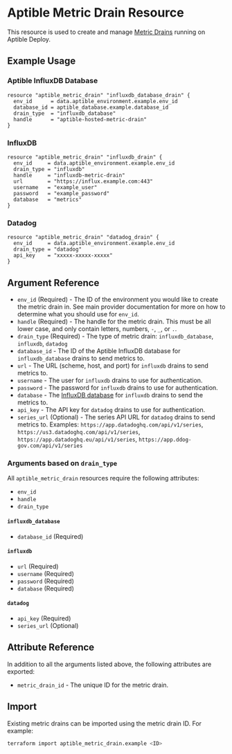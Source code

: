 # Aptible Metric Drain Resource

This resource is used to create and manage
[Metric Drains](https://deploy-docs.aptible.com/docs/metric-drains)
running on Aptible Deploy.

## Example Usage

### Aptible InfluxDB Database

```hcl
resource "aptible_metric_drain" "influxdb_database_drain" {
  env_id      = data.aptible_environment.example.env_id
  database_id = aptible_database.example.database_id
  drain_type  = "influxdb_database"
  handle      = "aptible-hosted-metric-drain"
}
```

### InfluxDB

```hcl
resource "aptible_metric_drain" "influxdb_drain" {
  env_id     = data.aptible_environment.example.env_id
  drain_type = "influxdb"
  handle     = "influxdb-metric-drain"
  url        = "https://influx.example.com:443"
  username   = "example_user"
  password   = "example_password"
  database   = "metrics"
}
```

### Datadog

```hcl
resource "aptible_metric_drain" "datadog_drain" {
  env_id     = data.aptible_environment.example.env_id
  drain_type = "datadog"
  api_key    = "xxxxx-xxxxx-xxxxx"
}
```

## Argument Reference

- `env_id` (Required) - The ID of the environment you would like to create the
  metric drain in. See main provider documentation for more on how to determine
  what you should use for `env_id`.
- `handle` (Required) - The handle for the metric drain. This must be all lower
  case, and only contain letters, numbers, `-`, `_`, or `.`.
- `drain_type` (Required) - The type of metric drain: `influxdb_database`,
  `influxdb`, `datadog`
- `database_id` - The ID of the Aptible InfluxDB database for
  `influxdb_database` drains to send metrics to.
- `url` - The URL (scheme, host, and port) for `influxdb` drains to send metrics
  to.
- `username` - The user for `influxdb` drains to use for authentication.
- `password` - The password for `influxdb` drains to use for authentication.
- `database` - The 
  [InfluxDB database](https://docs.influxdata.com/influxdb/v1.8/concepts/glossary/#database)
  for `influxdb` drains to send the metrics to.
- `api_key` - The API key for `datadog` drains to use for authentication.
- `series_url` (Optional) - The series API URL for `datadog` drains to send
  metrics to. Examples: `https://app.datadoghq.com/api/v1/series`,
  `https://us3.datadoghq.com/api/v1/series`,
  `https://app.datadoghq.eu/api/v1/series`,
  `https://app.ddog-gov.com/api/v1/series`

### Arguments based on `drain_type`

All `aptible_metric_drain` resources require the following attributes:

- `env_id`
- `handle`
- `drain_type`

#### `influxdb_database`

- `database_id` (Required)

#### `influxdb`

- `url` (Required)
- `username` (Required)
- `password` (Required)
- `database` (Required)

#### `datadog`

- `api_key` (Required)
- `series_url` (Optional)

## Attribute Reference

In addition to all the arguments listed above, the following attributes are 
exported:

- `metric_drain_id` - The unique ID for the metric drain.

## Import

Existing metric drains can be imported using the metric drain ID. For example:

```bash
terraform import aptible_metric_drain.example <ID>
```
